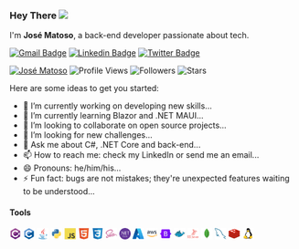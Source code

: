 ### Hey There <img src="https://media.giphy.com/media/hvRJCLFzcasrR4ia7z/giphy.gif" width="25">

I'm <b>José Matoso</b>, a back-end developer passionate about tech. <br>

[![Gmail Badge](https://img.shields.io/badge/-Gmail-red?style=flat-square&logo=Gmail&logoColor=white&link=mailto:joaquimjose@duck.com)](mailto:joaquimjose@duck.com)
[![Linkedin Badge](https://img.shields.io/badge/-LinkedIn-blue?style=flat-square&logo=Linkedin&logoColor=white&link=https://www.linkedin.com/in/joaquimmatoso)](https://www.linkedin.com/in/joaquimmatoso)
[![Twitter Badge](https://img.shields.io/badge/-Twitter-1ca0f1?style=flat-square&labelColor=1ca0f1&logo=twitter&logoColor=white&link=https://twitter.com/joaquimmatoso)](https://twitter.com/joaquimmatoso)

[![José Matoso](https://img.shields.io/badge/José-Matoso-<COLOR>.svg)](https://shields.io/) 
![Profile Views](https://komarev.com/ghpvc/?username=jmatoso&color=green) 
![Followers](https://img.shields.io/github/followers/jmatoso) 
![Stars](https://img.shields.io/github/stars/jmatoso?label=Profile%20Stars&logo=Profile%20stars&logoColor=g) 

Here are some ideas to get you started:

- 🔭 I’m currently working on developing new skills...
- 🌱 I’m currently learning Blazor and .NET MAUI...
- 👯 I’m looking to collaborate on open source projects...
- 🤔 I’m looking for new challenges...
- 💬 Ask me about C#, .NET Core and back-end...
- 📫 How to reach me: check my LinkedIn or send me an email...
- 😄 Pronouns: he/him/his...
- ⚡ Fun fact: bugs are not mistakes; they're unexpected features waiting to be understood...

#### Tools 
<i><img height="20" src="https://raw.githubusercontent.com/devicons/devicon/master/icons/csharp/csharp-original.svg"></i>
<i><img height="20" src="https://raw.githubusercontent.com/devicons/devicon/master/icons/c/c-original.svg"></i>
<i><img height="20" src="https://raw.githubusercontent.com/devicons/devicon/master/icons/java/java-original.svg"></i>
<i><img height="20" src="https://raw.githubusercontent.com/devicons/devicon/master/icons/python/python-original.svg"></i>
<i><img height="20" src="https://raw.githubusercontent.com/devicons/devicon/master/icons/javascript/javascript-original.svg"></i>
<i><img height="20" src="https://raw.githubusercontent.com/devicons/devicon/master/icons/html5/html5-original.svg"></i>
<i><img height="20" src="https://raw.githubusercontent.com/devicons/devicon/master/icons/css3/css3-original.svg"></i>
<i><img height="20" src="https://raw.githubusercontent.com/devicons/devicon/master/icons/sass/sass-original.svg"></i>
<i><img height="20" src="https://raw.githubusercontent.com/devicons/devicon/master/icons/dotnetcore/dotnetcore-original.svg"></i>
<i><img height="20" src="https://raw.githubusercontent.com/devicons/devicon/master/icons/azure/azure-original.svg"></i>
<i><img height="20" src="https://raw.githubusercontent.com/github/explore/80688e429a7d4ef2fca1e82350fe8e3517d3494d/topics/aws/aws.png"></i>
<i><img height="20" src="https://raw.githubusercontent.com/devicons/devicon/master/icons/bootstrap/bootstrap-original.svg"></i>
<i><img height="20" src="https://raw.githubusercontent.com/devicons/devicon/master/icons/docker/docker-original.svg"></i>
<i><img height="20" src="https://raw.githubusercontent.com/devicons/devicon/master/icons/microsoftsqlserver/microsoftsqlserver-plain-wordmark.svg"></i>
<i><img height="20" src="https://raw.githubusercontent.com/devicons/devicon/master/icons/mongodb/mongodb-original.svg"></i>
<i><img height="20" src="https://raw.githubusercontent.com/devicons/devicon/master/icons/mysql/mysql-original.svg"></i>
<i><img height="20" src="https://raw.githubusercontent.com/devicons/devicon/master/icons/redis/redis-original.svg"></i>
<i><img height="20" src="https://raw.githubusercontent.com/devicons/devicon/master/icons/linux/linux-original.svg"></i>

<!--
#### My Stats
<div>
  <i>
    <img height="180em" src="https://github-readme-stats.vercel.app/api?username=jmatoso&show_icons=true&include_all_commits=true&count_private=true" alt="JMatoso" />   
    <img height="180em"  src="https://github-readme-stats.vercel.app/api/top-langs/?username=jmatoso&show_icons=truei&layout=compact&langs_count=7"/>
  </i>
</div> 

-->
